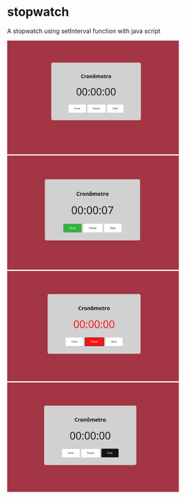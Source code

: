 # stopwatch
A stopwatch using setInterval function with java script

<img width="400px" src="./images/crono.png" /> <img width="400px" src="./images/iniciar.png" />
<img width="400px" src="./images/pausa.png" /> <img width="400px" src="./images/reset.png" />